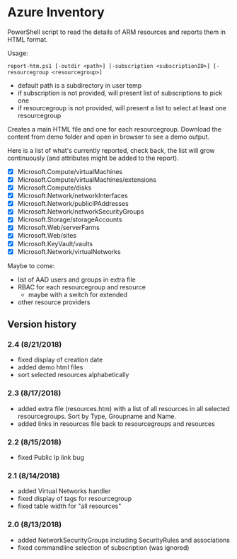 # Azure Inventory

PowerShell script to read the details of ARM resources and reports them in HTML format.

Usage:

```
report-htm.ps1 [-outdir <path>] [-subscription <subscriptionID>] [-resourcegroup <resourcegroup>]
```

- default path is a subdirectory in user temp
- if subscription is not provided, will present list of subscriptions to pick one
- if resourcegroup is not provided, will present a list to select at least one resourcegroup

Creates a main HTML file and one for each resourcegroup. Download the content from demo folder and open in browser to see a demo output.

Here is a list of what's currently reported, check back, the list will grow continuously (and attributes might be added to the report).

- [x] Microsoft.Compute/virtualMachines
- [x] Microsoft.Compute/virtualMachines/extensions
- [x] Microsoft.Compute/disks
- [x] Microsoft.Network/networkInterfaces
- [x] Microsoft.Network/publicIPAddresses
- [x] Microsoft.Network/networkSecurityGroups
- [x] Microsoft.Storage/storageAccounts
- [x] Microsoft\.Web/serverFarms
- [x] Microsoft\.Web/sites
- [x] Microsoft.KeyVault/vaults
- [x] Microsoft.Network/virtualNetworks

Maybe to come:

- list of AAD users and groups in extra file
- RBAC for each resourcegroup and resource
  - maybe with a switch for extended
- other resource providers

## Version history

### 2.4 (8/21/2018)

- fixed display of creation date
- added demo html files
- sort selected resources alphabetically

### 2.3 (8/17/2018)

- added extra file (resources.htm) with a list of all resources in all selected resourcegroups. Sort by Type, Groupname and Name.
- added links in resources file back to resourcegroups and resources

### 2.2 (8/15/2018)

- fixed Public Ip link bug

### 2.1 (8/14/2018)

- added Virtual Networks handler
- fixed display of tags for resourcegroup
- fixed table width for "all resources"

### 2.0 (8/13/2018)

- added NetworkSecurityGroups including SecurityRules and associations
- fixed commandline selection of subscription (was ignored)